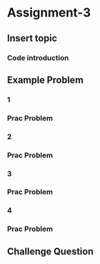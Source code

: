 # Assignment-3
## Insert topic
### Code introduction
## Example Problem
### 1
### Prac Problem
### 2
### Prac Problem
### 3
### Prac Problem
### 4
### Prac Problem
## Challenge Question
